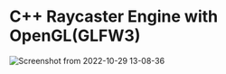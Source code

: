 # C++ Raycaster Engine with OpenGL(GLFW3)


![Screenshot from 2022-10-29 13-08-36](https://user-images.githubusercontent.com/56722866/198828183-46cde544-cc9f-4f98-b5b6-1d30c3650afe.png)
